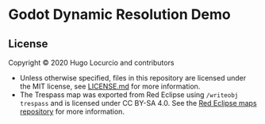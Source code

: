 # Godot Dynamic Resolution Demo

## License

Copyright © 2020 Hugo Locurcio and contributors

- Unless otherwise specified, files in this repository are licensed under the
  MIT license, see [LICENSE.md](LICENSE.md) for more information.
- The Trespass map was exported from Red Eclipse using `/writeobj trespass`
  and is licensed under CC BY-SA 4.0.
  See the [Red Eclipse maps repository](https://github.com/redeclipse/maps)
  for more information.
